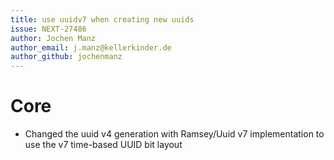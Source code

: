```yaml
---
title: use uuidv7 when creating new uuids
issue: NEXT-27486
author: Jochen Manz
author_email: j.manz@kellerkinder.de
author_github: jochenmanz
---
```

# Core
* Changed the uuid v4 generation with Ramsey/Uuid v7 implementation to use the v7 time-based UUID bit layout
```
